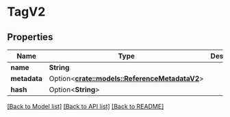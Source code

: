 # TagV2

## Properties

Name | Type | Description | Notes
------------ | ------------- | ------------- | -------------
**name** | **String** |  | 
**metadata** | Option<[**crate::models::ReferenceMetadataV2**](ReferenceMetadata_V2.md)> |  | [optional]
**hash** | Option<**String**> |  | [optional]

[[Back to Model list]](../README.md#documentation-for-models) [[Back to API list]](../README.md#documentation-for-api-endpoints) [[Back to README]](../README.md)


